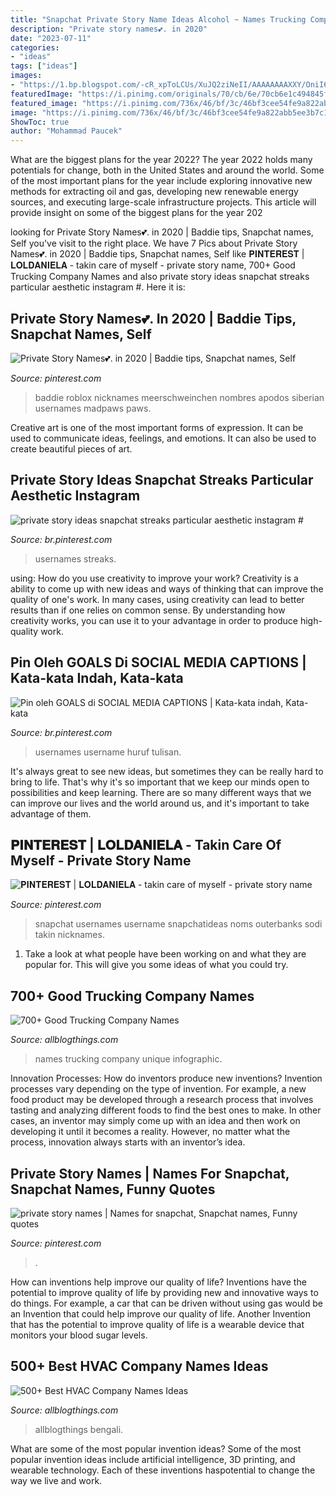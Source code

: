 ```yaml
---
title: "Snapchat Private Story Name Ideas Alcohol ~ Names Trucking Company Unique Infographic"
description: "Private story names💕. in 2020"
date: "2023-07-11"
categories:
- "ideas"
tags: ["ideas"]
images:
- "https://1.bp.blogspot.com/-cR_xpToLCUs/XuJQ2ziNeII/AAAAAAAAXXY/OniI6NQg_Ps2gJ7Dqa7v94fkVyf_elkwgCK4BGAsYHg/d/12.png"
featuredImage: "https://i.pinimg.com/originals/70/cb/6e/70cb6e1c494845f59cd9daa2cb3e743d.jpg"
featured_image: "https://i.pinimg.com/736x/46/bf/3c/46bf3cee54fe9a822abb5ee3b7c12684.jpg"
image: "https://i.pinimg.com/736x/46/bf/3c/46bf3cee54fe9a822abb5ee3b7c12684.jpg"
ShowToc: true
author: "Mohammad Paucek"
---
```



What are the biggest plans for the year 2022?
The year 2022 holds many potentials for change, both in the United States and around the world. Some of the most important plans for the year include exploring innovative new methods for extracting oil and gas, developing new renewable energy sources, and executing large-scale infrastructure projects. This article will provide insight on some of the biggest plans for the year 202
	

		
looking for Private Story Names💕. in 2020 | Baddie tips, Snapchat names, Self you've visit to the right place. We have 7 Pics about Private Story Names💕. in 2020 | Baddie tips, Snapchat names, Self like 𝐏𝐈𝐍𝐓𝐄𝐑𝐄𝐒𝐓 | 𝐋𝐎𝐋𝐃𝐀𝐍𝐈𝐄𝐋𝐀 - takin care of myself - private story name, 700+ Good Trucking Company Names and also private story ideas snapchat streaks particular aesthetic instagram #. Here it is:
		
    
## Private Story Names💕. In 2020 | Baddie Tips, Snapchat Names, Self

<img loading=lazy src="https://i.pinimg.com/236x/71/23/d7/7123d71d84e6fe40e1de3cb1e89ba571.jpg?nii=t" onerror="this.onerror=null;this.src='https://tse4.mm.bing.net/th?id=OIP.2Ht2FH0uRLLb5D0p4Rfd9AAAAA&amp;pid=15.1';" alt="Private Story Names💕. in 2020 | Baddie tips, Snapchat names, Self">

_Source: pinterest.com_

>baddie roblox nicknames meerschweinchen nombres apodos siberian usernames madpaws paws. 

	

Creative art is one of the most important forms of expression. It can be used to communicate ideas, feelings, and emotions. It can also be used to create beautiful pieces of art.

    
## Private Story Ideas Snapchat Streaks Particular Aesthetic Instagram #

<img loading=lazy src="https://i.pinimg.com/736x/46/bf/3c/46bf3cee54fe9a822abb5ee3b7c12684.jpg" onerror="this.onerror=null;this.src='https://tse3.mm.bing.net/th?id=OIP.UgqsoXKS-uYJ-JlkEXmFTgHaMx&amp;pid=15.1';" alt="private story ideas snapchat streaks particular aesthetic instagram #">

_Source: br.pinterest.com_

>usernames streaks. 

	

using: How do you use creativity to improve your work?
Creativity is a ability to come up with new ideas and ways of thinking that can improve the quality of one's work. In many cases, using creativity can lead to better results than if one relies on common sense. By understanding how creativity works, you can use it to your advantage in order to produce high-quality work.

    
## Pin Oleh GOALS Di SOCIAL MEDIA CAPTIONS | Kata-kata Indah, Kata-kata

<img loading=lazy src="https://i.pinimg.com/736x/63/80/7b/63807b56ca1bed95edd9c065d1ef2346.jpg" onerror="this.onerror=null;this.src='https://tse3.mm.bing.net/th?id=OIP.IR_w7lmVsq8ROAruR57bJgHaNL&amp;pid=15.1';" alt="Pin oleh GOALS di SOCIAL MEDIA CAPTIONS | Kata-kata indah, Kata-kata">

_Source: br.pinterest.com_

>usernames username huruf tulisan. 

	

It's always great to see new ideas, but sometimes they can be really hard to bring to life. That's why it's so important that we keep our minds open to possibilities and keep learning. There are so many different ways that we can improve our lives and the world around us, and it's important to take advantage of them.

    
## 𝐏𝐈𝐍𝐓𝐄𝐑𝐄𝐒𝐓 | 𝐋𝐎𝐋𝐃𝐀𝐍𝐈𝐄𝐋𝐀 - Takin Care Of Myself - Private Story Name

<img loading=lazy src="https://i.pinimg.com/originals/70/cb/6e/70cb6e1c494845f59cd9daa2cb3e743d.jpg" onerror="this.onerror=null;this.src='https://tse4.mm.bing.net/th?id=OIP.flcJ_NMB1V3vk9dnGsiGswHaMw&amp;pid=15.1';" alt="𝐏𝐈𝐍𝐓𝐄𝐑𝐄𝐒𝐓 | 𝐋𝐎𝐋𝐃𝐀𝐍𝐈𝐄𝐋𝐀 - takin care of myself - private story name">

_Source: pinterest.com_

>snapchat usernames username snapchatideas noms outerbanks sodi takin nicknames. 

	

1. Take a look at what people have been working on and what they are popular for. This will give you some ideas of what you could try. 

    
## 700+ Good Trucking Company Names

<img loading=lazy src="https://1.bp.blogspot.com/-cR_xpToLCUs/XuJQ2ziNeII/AAAAAAAAXXY/OniI6NQg_Ps2gJ7Dqa7v94fkVyf_elkwgCK4BGAsYHg/d/12.png" onerror="this.onerror=null;this.src='https://tse1.mm.bing.net/th?id=OIP.pY9FrpxVyKeMK5SaZCP41gHaRO&amp;pid=15.1';" alt="700+ Good Trucking Company Names">

_Source: allblogthings.com_

>names trucking company unique infographic. 

	

Innovation Processes: How do inventors produce new inventions?
Invention processes vary depending on the type of invention. For example, a new food product may be developed through a research process that involves tasting and analyzing different foods to find the best ones to make. In other cases, an inventor may simply come up with an idea and then work on developing it until it becomes a reality. However, no matter what the process, innovation always starts with an inventor’s idea.

    
## Private Story Names | Names For Snapchat, Snapchat Names, Funny Quotes

<img loading=lazy src="https://i.pinimg.com/736x/71/1f/91/711f915d51eca1ef35ccd36d0e1d732a.jpg" onerror="this.onerror=null;this.src='https://tse3.mm.bing.net/th?id=OIP.4Y58pBk4cirH0-k-BzLhiwHaQB&amp;pid=15.1';" alt="private story names | Names for snapchat, Snapchat names, Funny quotes">

_Source: pinterest.com_

>. 

	

How can inventions help improve our quality of life?
Inventions have the potential to improve quality of life by providing new and innovative ways to do things. For example, a car that can be driven without using gas would be an Invention that could help improve our quality of life. Another Invention that has the potential to improve quality of life is a wearable device that monitors your blood sugar levels.

    
## 500+ Best HVAC Company Names Ideas

<img loading=lazy src="https://1.bp.blogspot.com/-kpDzzZAYPLk/XtzEd_tV0FI/AAAAAAAAXTU/E5h-0SlIzpQnDxTesIY9Dd7Atj-PGYDCwCK4BGAsYHg/d/12.png" onerror="this.onerror=null;this.src='https://tse1.mm.bing.net/th?id=OIP.BhEURvtUO5JN6sYgcghZwgHaRO&amp;pid=15.1';" alt="500+ Best HVAC Company Names Ideas">

_Source: allblogthings.com_

>allblogthings bengali. 

	

What are some of the most popular invention ideas?
Some of the most popular invention ideas include artificial intelligence, 3D printing, and wearable technology. Each of these inventions haspotential to change the way we live and work.

